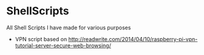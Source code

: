 # ShellScripts
All Shell Scripts I have made for various purposes
* VPN script based on http://readwrite.com/2014/04/10/raspberry-pi-vpn-tutorial-server-secure-web-browsing/ 
